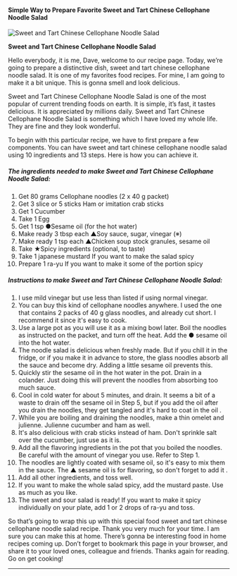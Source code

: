             

#### Simple Way to Prepare Favorite Sweet and Tart Chinese Cellophane Noodle Salad

![Sweet and Tart Chinese Cellophane Noodle Salad](https://img-global.cpcdn.com/recipes/4526168163221504/751x532cq70/sweet-and-tart-chinese-cellophane-noodle-salad-recipe-main-photo.jpg)

**Sweet and Tart Chinese Cellophane Noodle Salad**

Hello everybody, it is me, Dave, welcome to our recipe page. Today, we’re going to prepare a distinctive dish, sweet and tart chinese cellophane noodle salad. It is one of my favorites food recipes. For mine, I am going to make it a bit unique. This is gonna smell and look delicious.

Sweet and Tart Chinese Cellophane Noodle Salad is one of the most popular of current trending foods on earth. It is simple, it’s fast, it tastes delicious. It is appreciated by millions daily. Sweet and Tart Chinese Cellophane Noodle Salad is something which I have loved my whole life. They are fine and they look wonderful.

To begin with this particular recipe, we have to first prepare a few components. You can have sweet and tart chinese cellophane noodle salad using 10 ingredients and 13 steps. Here is how you can achieve it.

##### The ingredients needed to make Sweet and Tart Chinese Cellophane Noodle Salad:

1.  Get 80 grams Cellophane noodles (2 x 40 g packet)
2.  Get 3 slice or 5 sticks Ham or imitation crab sticks
3.  Get 1 Cucumber
4.  Take 1 Egg
5.  Get 1 tsp ●Sesame oil (for the hot water)
6.  Make ready 3 tbsp each ▲Soy sauce, sugar, vinegar (※)
7.  Make ready 1 tsp each ▲Chicken soup stock granules, sesame oil
8.  Take ★Spicy ingredients (optional, to taste)
9.  Take 1 japanese mustard If you want to make the salad spicy
10.  Prepare 1 ra-yu If you want to make it some of the portion spicy

##### Instructions to make Sweet and Tart Chinese Cellophane Noodle Salad:

1.  I use mild vinegar but use less than listed if using normal vinegar.
2.  You can buy this kind of cellophane noodles anywhere. I used the one that contains 2 packs of 40 g glass noodles, and already cut short. I recommend it since it's easy to cook.
3.  Use a large pot as you will use it as a mixing bowl later. Boil the noodles as instructed on the packet, and turn off the heat. Add the ● sesame oil into the hot water.
4.  The noodle salad is delicious when freshly made. But if you chill it in the fridge, or if you make it in advance to store, the glass noodles absorb all the sauce and become dry. Adding a little sesame oil prevents this.
5.  Quickly stir the sesame oil in the hot water in the pot. Drain in a colander. Just doing this will prevent the noodles from absorbing too much sauce.
6.  Cool in cold water for about 5 minutes, and drain. It seems a bit of a waste to drain off the sesame oil in Step 5, but if you add the oil after you drain the noodles, they get tangled and it's hard to coat in the oil .
7.  While you are boiling and draining the noodles, make a thin omelet and julienne. Julienne cucumber and ham as well.
8.  It's also delicious with crab sticks instead of ham. Don't sprinkle salt over the cucumber, just use as it is.
9.  Add all the flavoring ingredients in the pot that you boiled the noodles. Be careful with the amount of vinegar you use. Refer to Step 1.
10.  The noodles are lightly coated with sesame oil, so it's easy to mix them in the sauce. The ▲ sesame oil is for flavoring, so don't forget to add it .
11.  Add all other ingredients, and toss well.
12.  If you want to make the whole salad spicy, add the mustard paste. Use as much as you like.
13.  The sweet and sour salad is ready! If you want to make it spicy individually on your plate, add 1 or 2 drops of ra-yu and toss.

So that’s going to wrap this up with this special food sweet and tart chinese cellophane noodle salad recipe. Thank you very much for your time. I am sure you can make this at home. There’s gonna be interesting food in home recipes coming up. Don’t forget to bookmark this page in your browser, and share it to your loved ones, colleague and friends. Thanks again for reading. Go on get cooking!

* * *